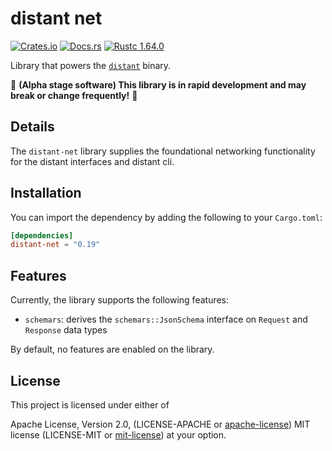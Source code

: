 # distant net

[![Crates.io][distant_crates_img]][distant_crates_lnk] [![Docs.rs][distant_doc_img]][distant_doc_lnk] [![Rustc 1.64.0][distant_rustc_img]][distant_rustc_lnk]

[distant_crates_img]: https://img.shields.io/crates/v/distant-net.svg
[distant_crates_lnk]: https://crates.io/crates/distant-net
[distant_doc_img]: https://docs.rs/distant-net/badge.svg
[distant_doc_lnk]: https://docs.rs/distant-net
[distant_rustc_img]: https://img.shields.io/badge/distant_net-rustc_1.64+-lightgray.svg
[distant_rustc_lnk]: https://blog.rust-lang.org/2022/09/22/Rust-1.64.0.html

Library that powers the [`distant`](https://github.com/chipsenkbeil/distant)
binary.

🚧 **(Alpha stage software) This library is in rapid development and may break or change frequently!** 🚧

## Details

The `distant-net` library supplies the foundational networking functionality
for the distant interfaces and distant cli.

## Installation

You can import the dependency by adding the following to your `Cargo.toml`:

```toml
[dependencies]
distant-net = "0.19"
```

## Features

Currently, the library supports the following features:

- `schemars`: derives the `schemars::JsonSchema` interface on `Request`
  and `Response` data types

By default, no features are enabled on the library.

## License

This project is licensed under either of

Apache License, Version 2.0, (LICENSE-APACHE or
[apache-license][apache-license]) MIT license (LICENSE-MIT or
[mit-license][mit-license]) at your option.

[apache-license]: http://www.apache.org/licenses/LICENSE-2.0
[mit-license]: http://opensource.org/licenses/MIT
